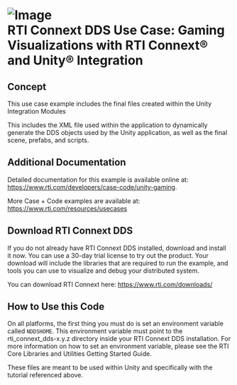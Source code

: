 ![Image](https://www.rti.com/hubfs/RTI_Oct2016/Images/rti-logounit.png)  
 RTI Connext DDS Use Case: Gaming Visualizations with RTI Connext® and Unity® Integration
=====================================

## Concept
This use case example includes the final files created within the Unity Integration Modules

This includes the XML file used within the application to dynamically generate the DDS objects used by the Unity application, as well as the final scene, prefabs, and scripts.

## Additional Documentation
Detailed documentation for this example is available online at:
  https://www.rti.com/developers/case-code/unity-gaming.

More Case + Code examples are available at:
  https://www.rti.com/resources/usecases

## Download RTI Connext DDS
If you do not already have RTI Connext DDS installed, download and install it
now. You can use a 30-day trial license to try out the product. Your download
will include the libraries that are required to run the example, and tools you
can use to visualize and debug your distributed system.

You can download RTI Connext here: https://www.rti.com/downloads/

## How to Use this Code
On all platforms, the first thing you must do is set an environment variable
called `NDDSHOME`. This environment variable must point to the
rti_connext_dds-x.y.z directory inside your RTI Connext DDS installation. For
more information on how to set an environment variable, please see the RTI
Core Libraries and Utilities Getting Started Guide.

These files are meant to be used within Unity and specifically with the tutorial
referenced above.